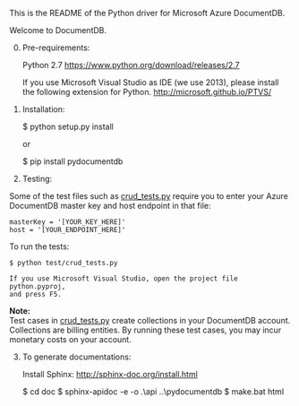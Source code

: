 This is the README of the Python driver for Microsoft Azure DocumentDB.

Welcome to DocumentDB.


0) Pre-requirements:

    Python 2.7
    https://www.python.org/download/releases/2.7


    If you use Microsoft Visual Studio as IDE (we use 2013), please install the
    following extension for Python.
    http://microsoft.github.io/PTVS/


1) Installation:

    $ python setup.py install

    or

    $ pip install pydocumentdb


2) Testing:

Some of the test files such as [crud_tests.py](https://github.com/Azure/azure-documentdb-python/blob/fe95945cae62ee4a68ae53bc5519bec11f07522c/test/crud_tests.py) require you to enter your Azure DocumentDB master key and host endpoint in that file: 
    
    masterKey = '[YOUR_KEY_HERE]'
    host = '[YOUR_ENDPOINT_HERE]'

To run the tests:

    $ python test/crud_tests.py

    If you use Microsoft Visual Studio, open the project file python.pyproj,
    and press F5.

**Note:**  
Test cases in [crud_tests.py](https://github.com/Azure/azure-documentdb-python/blob/fe95945cae62ee4a68ae53bc5519bec11f07522c/test/crud_tests.py) create collections in your DocumentDB account. Collections are billing entities. By running these test cases, you may incur monetary costs on your account.
  

3) To generate documentations:

    Install Sphinx: http://sphinx-doc.org/install.html

    $ cd doc
    $ sphinx-apidoc -e -o .\api ..\pydocumentdb
    $ make.bat html